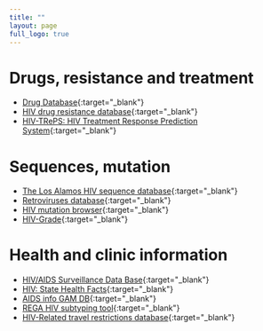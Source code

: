 ```yaml
---
title: ""
layout: page
full_logo: true
---
```


# Drugs, resistance and treatment
* [Drug Database](https://clinicalinfo.hiv.gov/en/drugs){:target="_blank"}
* [HIV drug resistance database](https://hivdb.stanford.edu/){:target="_blank"}
* [HIV-TRePS: HIV Treatment Response Prediction System](https://www.hivrdi.org/treps/login.php){:target="_blank"}

# Sequences, mutation
* [The Los Alamos HIV sequence database](http://www.hiv.lanl.gov/){:target="_blank"}
* [Retroviruses database](https://www.ncbi.nlm.nih.gov/genome/viruses/retroviruses/){:target="_blank"}
* [HIV mutation browser](https://hivmut.org/){:target="_blank"}
* [HIV-Grade](https://www.hiv-grade.de/cms/grade/homepage/){:target="_blank"}

# Health and clinic information
* [HIV/AIDS Surveillance Data Base](https://www.census.gov/data-tools/demo/hiv/#/map){:target="_blank"}
* [HIV: State Health Facts](https://www.kff.org/state-category/hivaids/){:target="_blank"}
* [AIDS info GAM DB](https://onlinedb.unaids.org/gam/libraries/aspx/home.aspx){:target="_blank"}
* [REGA HIV subtyping tool](https://www.genomedetective.com/app/typingtool/hiv){:target="_blank"}
* [HIV-Related travel restrictions database](https://www.hivtravel.org/){:target="_blank"}


